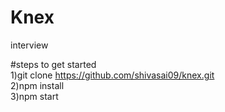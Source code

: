 # Knex
interview 

#steps to get started<br/>
1)git clone https://github.com/shivasai09/knex.git <br/>
2)npm install<br/>
3)npm start<br/>
